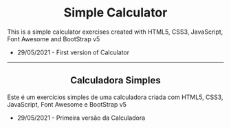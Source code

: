 <h1 align="center">
    Simple Calculator
</h1>

<p>This is a simple calculator exercises created with HTML5, CSS3, JavaScript, Font Awesome and BootStrap v5</p>

<ul>
<li>29/05/2021 - First version of Calculator</li>
</ul>

<hr/>

<h2 align="center">
    Calculadora Simples
</h2>

<p>Este é um exercícios simples de uma calculadora criada com HTML5, CSS3, JavaScript, Font Awesome e BootStrap v5</p>

<ul>
<li>29/05/2021 - Primeira versão da Calculadora</li>
</ul>


